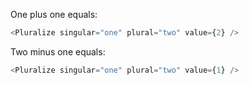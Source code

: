 One plus one equals:
```js
<Pluralize singular="one" plural="two" value={2} />
```

Two minus one equals:
```js
<Pluralize singular="one" plural="two" value={1} />
```
